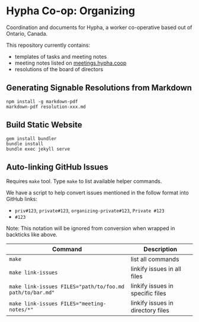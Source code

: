 # Hypha Co-op: Organizing

Coordination and documents for Hypha, a worker co-operative based out of Ontario, Canada.

This repository currently contains: 
- templates of tasks and meeting notes
- meeting notes listed on [meetings.hypha.coop](https://meetings.hypha.coop)
- resolutions of the board of directors

## Generating Signable Resolutions from Markdown

```
npm install -g markdown-pdf
markdown-pdf resolution-xxx.md
```

## Build Static Website

```
gem install bundler
bundle install
bundle exec jekyll serve
```

## Auto-linking GitHub Issues

Requires `make` tool. Type `make` to list available helper commands.

We have a script to help convert issues mentioned in the follow format into GitHub links:
- `priv#123`, `private#123`, `organizing-private#123`, `Private #123`
- `#123`

Note: This notation will be ignored from conversion when wrapped in backticks like above.

| Command | Description |
|---------|-------------|
| `make` | list all commands
| `make link-issues` | linkify issues in all files
| `make link-issues FILES="path/to/foo.md path/to/bar.md"` | linkify issues in specific files
| `make link-issues FILES="meeting-notes/*"` | linkify issues in directory files
